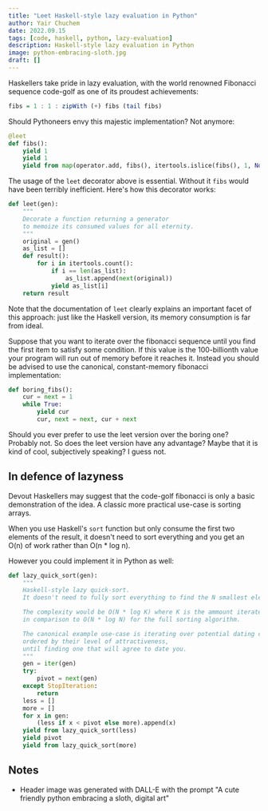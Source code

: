 ```yaml
---
title: "Leet Haskell-style lazy evaluation in Python"
author: Yair Chuchem
date: 2022.09.15
tags: [code, haskell, python, lazy-evaluation]
description: Haskell-style lazy evaluation in Python
image: python-embracing-sloth.jpg
draft: []
---
```


Haskellers take pride in lazy evaluation, with the world renowned Fibonacci sequence code-golf as one of its proudest achievements:

```Haskell
fibs = 1 : 1 : zipWith (+) fibs (tail fibs)
```

Should Pythoneers envy this majestic implementation? Not anymore:

```Python
@leet
def fibs():
    yield 1
    yield 1
    yield from map(operator.add, fibs(), itertools.islice(fibs(), 1, None))
```

The usage of the `leet` decorator above is essential. Without it `fibs` would have been terribly inefficient. Here's how this decorator works:

```Python
def leet(gen):
    """
    Decorate a function returning a generator
    to memoize its consumed values for all eternity.
    """
    original = gen()
    as_list = []
    def result():
        for i in itertools.count():
            if i == len(as_list):
                as_list.append(next(original))
            yield as_list[i]
    return result
```

Note that the documentation of `leet` clearly explains an important facet of this approach: just like the Haskell version, its memory consumption is far from ideal.

Suppose that you want to iterate over the fibonacci sequence until you find the first item to satisfy some condition. If this value is the 100-billionth value your program will run out of memory before it reaches it. Instead you should be advised to use the canonical, constant-memory fibonacci implementation:

```Python
def boring_fibs():
    cur = next = 1
    while True:
        yield cur
        cur, next = next, cur + next
```

Should you ever prefer to use the leet version over the boring one? Probably not. So does the leet version have any advantage? Maybe that it is kind of cool, subjectively speaking? I guess not.

## In defence of lazyness

Devout Haskellers may suggest that the code-golf fibonacci is only a basic demonstration of the idea. A classic more practical use-case is sorting arrays.

When you use Haskell's `sort` function but only consume the first two elements of the result, it doesn't need to sort everything and you get an O(n) of work rather than O(n * log n).

However you could implement it in Python as well:

```Python
def lazy_quick_sort(gen):
    """
    Haskell-style lazy quick-sort.
    It doesn't need to fully sort everything to find the N smallest elements.

    The complexity would be O(N * log K) where K is the ammount iterated,
    in comparison to O(N * log N) for the full sorting algorithm.

    The canonical example use-case is iterating over potential dating candidates
    ordered by their level of attractiveness,
    until finding one that will agree to date you.
    """
    gen = iter(gen)
    try:
        pivot = next(gen)
    except StopIteration:
        return
    less = []
    more = []
    for x in gen:
        (less if x < pivot else more).append(x)
    yield from lazy_quick_sort(less)
    yield pivot
    yield from lazy_quick_sort(more)
```

## Notes

* Header image was generated with DALL-E with the prompt "A cute friendly python embracing a sloth, digital art"
